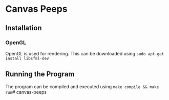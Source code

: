 # Canvas Peeps

## Installation

### OpenGL

OpenGL is used for rendering.
This can be downloaded using `sudo apt-get install libsfml-dev`

## Running the Program

The program can be compiled and executed using `make compile && make run`# canvas-peeps
